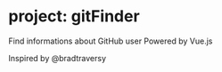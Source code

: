 # project: gitFinder
Find informations about GitHub user
Powered by Vue.js

Inspired by @bradtraversy